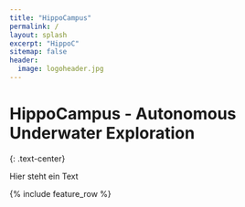 ```yaml
---
title: "HippoCampus"
permalink: /
layout: splash
excerpt: "HippoC"
sitemap: false
header:
  image: logoheader.jpg
---
```

<h1>HippoCampus - Autonomous Underwater Exploration</h1>
{: .text-center}

Hier steht ein Text

{% include feature_row %}
